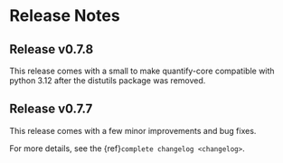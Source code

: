 # Release Notes

## Release v0.7.8

This release comes with a small to make quantify-core compatible with python 3.12 after the distutils package was removed.

## Release v0.7.7

This release comes with a few minor improvements and bug fixes.

For more details, see the {ref}`complete changelog <changelog>`.


    